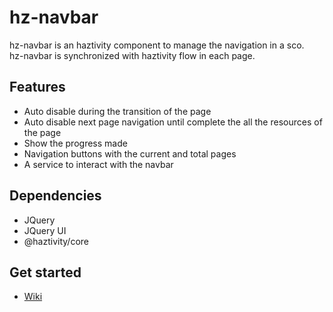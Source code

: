# hz-navbar
hz-navbar is an haztivity component to manage the navigation in a sco.\
hz-navbar is synchronized with haztivity flow in each page.

## Features
- Auto disable during the transition of the page
- Auto disable next page navigation until complete the all the resources of the page
- Show the progress made
- Navigation buttons with the current and total pages
- A service to interact with the navbar

## Dependencies
- JQuery
- JQuery UI
- @haztivity/core

## Get started
- [Wiki](https://github.com/haztivity/hz-navbar/wiki/Home)